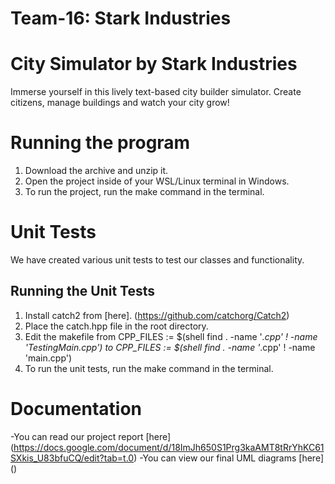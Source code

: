 # Team-16: Stark Industries

# City Simulator by Stark Industries

Immerse yourself in this lively text-based city builder simulator. Create citizens, manage buildings and watch your city grow!

# Running the program
1. Download the archive and unzip it.
2. Open the project inside of your WSL/Linux terminal in Windows.
3. To run the project, run the make command in the terminal.

# Unit Tests
We have created various unit tests to test our classes and functionality.

## Running the Unit Tests
1. Install catch2 from [here]. (https://github.com/catchorg/Catch2)
2. Place the catch.hpp file in the root directory.
3. Edit the makefile from CPP_FILES := $(shell find . -name '*.cpp' ! -name 'TestingMain.cpp') to CPP_FILES := $(shell find . -name '*.cpp' ! -name 'main.cpp')
4. To run the unit tests, run the make command in the terminal.

# Documentation

-You can read our project report [here] (https://docs.google.com/document/d/18ImJh650S1Prg3kaAMT8tRrYhKC61SXkis_U83bfuCQ/edit?tab=t.0)
-You can view our final UML diagrams [here] ()



